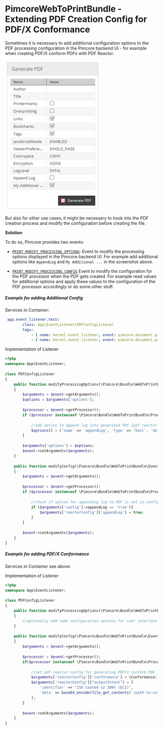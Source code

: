 # PimcoreWebToPrintBundle - Extending PDF Creation Config for PDF/X Conformance

Sometimes it is necessary to add additional configuration options to the PDF processing configuration in the Pimcore backend UI - 
for example when creating PDF/X conform PDFs with PDF Reactor.

![Config Options](../img/configs.jpg)

But also for other use cases, it might be necessary to hook into the PDF creation process and modify the configuration before
creating the file.  

**Solution**

To do so, Pimcore provides two events:
- [`PRINT_MODIFY_PROCESSING_OPTIONS`](https://github.com/pimcore/pimcore/blob/11.x/lib/Event/DocumentEvents.php#L126):
  Event to modify the processing options displayed in the Pimcore backend UI. For example add additional options like `AppendLog` and `My Additional ...` 
  in the screenshot above. 
  
- [`PRINT_MODIFY_PROCESSING_CONFIG`](https://github.com/pimcore/pimcore/blob/11.x/lib/Event/DocumentEvents.php#L148)
  Event to modify the configuration for the PDF processor when the PDF gets created. For example read values for additional
  options and apply these values to the configuration of the PDF processor accordingly or do some other stuff. 
  

##### Example for adding Additional Config

Services in Container:
```yml
 app.event_listener.test:
        class: App\EventListener\PDFConfigListener
        tags:
            - { name: kernel.event_listener, event: pimcore.document.print.processor.modifyProcessingOptions, method: modifyProcessingOptions }
            - { name: kernel.event_listener, event: pimcore.document.print.processor.modifyConfig, method: modifyConfig }
```

Implementation of Listener

```php
<?php 
namespace App\EventListener;

class PDFConfigListener
{
    public function modifyProcessingOptions(\Pimcore\Bundle\WebToPrintBundle\Event\Model\PrintConfigEvent $event): void
    {
        $arguments = $event->getArguments();
        $options = $arguments['options'];

        $processor = $event->getProcessor();
        if ($processor instanceof \Pimcore\Bundle\WebToPrintBundle\Processor\PdfReactor) {
            
            //add option to append log into generated PDF (pdf reactor functionality) 
            $options[] = ['name' => 'appendLog', 'type' => 'bool', 'default' => false];
        }

        $arguments['options'] = $options;
        $event->setArguments($arguments);
    }

    public function modifyConfig(\Pimcore\Bundle\WebToPrintBundle\Event\Model\PrintConfigEvent $event): void
    {
        $arguments = $event->getArguments();

        $processor = $event->getProcessor();
        if ($processor instanceof \Pimcore\Bundle\WebToPrintBundle\Processor\PdfReactor) {
            
            //check if option for appending log to PDF is set in configuration and apply it to reactor config accordingly  
            if ($arguments['config']->appendLog == 'true'){
                $arguments['reactorConfig']['appendLog'] = true;
            }
        }

        $event->setArguments($arguments);
    }
}

```


##### Example for adding PDF/X Conformance    

Services in Container see above. 

Implementation of Listener

```php
<?php 
namespace App\EventListener;

class PDFConfigListener
{
    public function modifyProcessingOptions(\Pimcore\Bundle\WebToPrintBundle\Event\Model\PrintConfigEvent $event): void
    {
        //optionally add some configuration options for user interface here - e.g. some select options for user
    }

    public function modifyConfig(\Pimcore\Bundle\WebToPrintBundle\Event\Model\PrintConfigEvent $event): void
    {
        $arguments = $event->getArguments();

        $processor = $event->getProcessor();
        if($processor instanceof \Pimcore\Bundle\WebToPrintBundle\Processor\PdfReactor) {
            
            //Set pdf reactor config for generating PDF/X conform PDF  
            $arguments['reactorConfig']['conformance'] = \Conformance::PDFX4;
            $arguments['reactorConfig']["outputIntent"] = [
                'identifier' => "ISO Coated v2 300% (ECI)",
                'data' => base64_encode(file_get_contents('/path-to-color-profile/ISOcoated_v2_300_eci.icc'))
            ];
        }

        $event->setArguments($arguments);
    }
}

```
